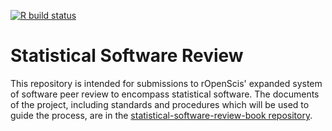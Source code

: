 <!-- badges: start -->
[![R build status](https://github.com/ropenscilabs/statistical-software-review/workflows/R-CMD-check/badge.svg)](https://github.com/ropenscilabs/statistical-software-review/actions)
<!-- badges: end -->

# Statistical Software Review

This repository is intended for submissions to rOpenScis' expanded system of
software peer review to encompass statistical software. The documents of the project, including standards and procedures which will be used to guide the process, are in the [statistical-software-review-book repository](https://github.com/ropenscilabs/statistical-software-review-book).

